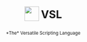<h1 align="center">
<sub>
<img  src="/doc/icon.png"
      height="38"
      width="38">
</sub>
VSL
</h1>
<p align="center">
<sup> 
      *The* Versatile Scripting Language
</sup>
